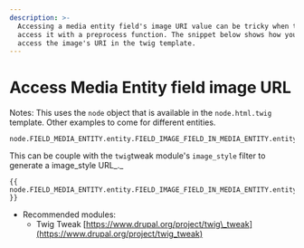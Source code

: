 ```yaml
---
description: >-
  Accessing a media entity field's image URI value can be tricky when trying to
  access it with a preprocess function. The snippet below shows how you can
  access the image's URI in the twig template.
---
```


# Access Media Entity field image URL

Notes: This uses the `node` object that is available in the `node.html.twig` template. Other examples to come for different entities.

```markup
node.FIELD_MEDIA_ENTITY.entity.FIELD_IMAGE_FIELD_IN_MEDIA_ENTITY.entity.getFileUri
```

This can be couple with the `twig`tweak module's `image_style` filter to generate a image\_style URL_._

```markup
{{ node.FIELD_MEDIA_ENTITY.entity.FIELD_IMAGE_FIELD_IN_MEDIA_ENTITY.entity.getFileUri|image_style('IMAGE_STYLE') }}
```

* Recommended modules:
  * Twig Tweak [https://www.drupal.org/project/twig\_tweak](https://www.drupal.org/project/twig_tweak)

